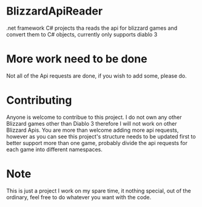# BlizzardApiReader
.net framework C# projects tha reads the api for blizzard games and convert them to C# objects, currently only supports diablo 3

# More work need to be done
Not all of the Api requests are done, if you wish to add some, please do.

# Contributing
Anyone is welcome to contribue to this project.
I do not own any other Blizzard games other than Diablo 3 therefore I will not work on other Blizzard Apis.
You are more than welcome adding more api requests, however as you can see this project's structure needs to be updated first to better support more than one game, probably divide the api requests for each game into different namespaces.

# Note
This is just a project I work on my spare time, it nothing special, out of the ordinary, feel free to do whatever you want with the code.

